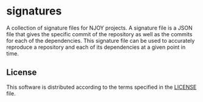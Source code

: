 # signatures
A collection of signature files for NJOY projects. A signature file is a JSON file that gives the specific commit of the repository as well as the commits for each of the dependencies. This signature file can be used to accurately reproduce a repository and each of its dependencies at a given point in time.

## License
This software is distributed according to the terms specified in the [LICENSE](LICENSE) file.
